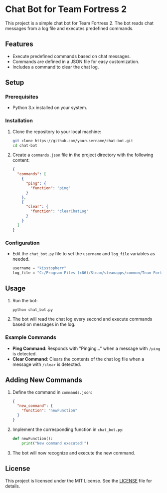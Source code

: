 # Chat Bot for Team Fortress 2

This project is a simple chat bot for Team Fortress 2. The bot reads chat messages from a log file and executes predefined commands.

## Features

- Execute predefined commands based on chat messages.
- Commands are defined in a JSON file for easy customization.
- Includes a command to clear the chat log.

## Setup

### Prerequisites

- Python 3.x installed on your system.

### Installation

1. Clone the repository to your local machine:

    ```sh
    git clone https://github.com/yourusername/chat-bot.git
    cd chat-bot
    ```

2. Create a `commands.json` file in the project directory with the following content:

    ```json
    {
      "commands": [
        {
          "ping": {
            "function": "ping"
          }
        },
        {
          "clear": {
            "function": "clearChatLog"
          }
        }
      ]
    }
    ```

### Configuration

- Edit the `chat_bot.py` file to set the `username` and `log_file` variables as needed.

    ```python
    username = "kisstopherr"
    log_file = "C:/Program Files (x86)/Steam/steamapps/common/Team Fortress 2/tf/console_chatlog.txt"
    ```

## Usage

1. Run the bot:

    ```sh
    python chat_bot.py
    ```

2. The bot will read the chat log every second and execute commands based on messages in the log.

### Example Commands

- **Ping Command**: Responds with "Pinging..." when a message with `/ping` is detected.
- **Clear Command**: Clears the contents of the chat log file when a message with `/clear` is detected.

## Adding New Commands

1. Define the command in `commands.json`:

    ```json
    {
      "new_command": {
        "function": "newFunction"
      }
    }
    ```

2. Implement the corresponding function in `chat_bot.py`:

    ```python
    def newFunction():
        print("New command executed!")
    ```

3. The bot will now recognize and execute the new command.

## License

This project is licensed under the MIT License. See the [LICENSE](LICENSE) file for details.
